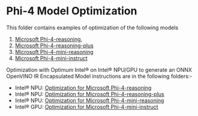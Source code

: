 # Phi-4 Model Optimization

This folder contains examples of optimization of the following models
1. [Microsoft Phi-4-reasoning](https://huggingface.co/microsoft/Phi-4-reasoning),
2. [Microsoft Phi-4-reasoning-plus](https://huggingface.co/microsoft/Phi-4-reasoning-plus)
3. [Microsoft Phi-4-mini-reasoning](https://huggingface.co/microsoft/Phi-4-mini-reasoning)
4. [Microsoft Phi-4-mini-instruct](https://huggingface.co/microsoft/Phi-4-mini-instruct)

Optimization with Optimum Intel® on Intel® NPU/GPU to generate an ONNX OpenVINO IR Encapsulated Model instructions are in the following folders:-

- Intel® NPU: [Optimization for Microsoft Phi-4-reasoning](./phi_4_reasoning/)
- Intel® NPU: [Optimization for Microsoft Phi-4-reasoning-plus](./phi_4_reasoning_plus/)
- Intel® NPU: [Optimization for Microsoft Phi-4-mini-reasoning](./phi_4_mini_reasoning/)
- Intel® GPU: [Optimization for Microsoft Phi-4-mini-instruct](./phi_4_mini_instruct/)
